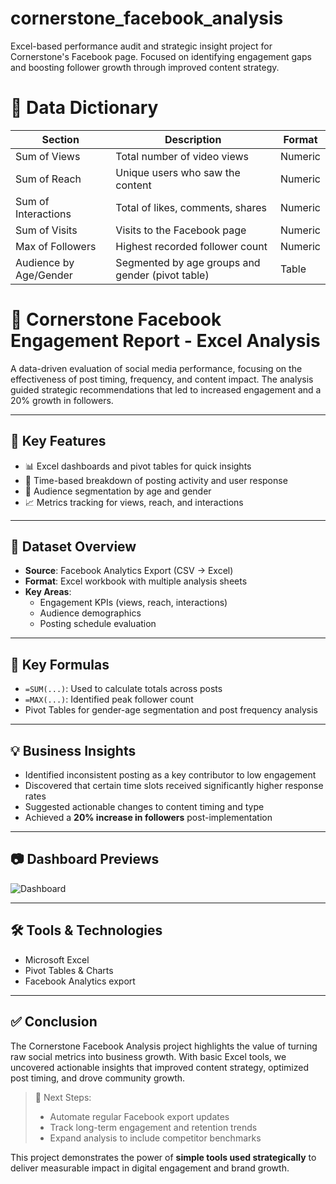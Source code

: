 # cornerstone_facebook_analysis  
Excel-based performance audit and strategic insight project for Cornerstone's Facebook page. Focused on identifying engagement gaps and boosting follower growth through improved content strategy.

# 📘 Data Dictionary

| Section                | Description                                          | Format        |
|------------------------|------------------------------------------------------|---------------|
| Sum of Views           | Total number of video views                          | Numeric       |
| Sum of Reach           | Unique users who saw the content                     | Numeric       |
| Sum of Interactions    | Total of likes, comments, shares                     | Numeric       |
| Sum of Visits          | Visits to the Facebook page                          | Numeric       |
| Max of Followers       | Highest recorded follower count                      | Numeric       |
| Audience by Age/Gender | Segmented by age groups and gender (pivot table)     | Table         |

# 📘 Cornerstone Facebook Engagement Report - Excel Analysis

A data-driven evaluation of social media performance, focusing on the effectiveness of post timing, frequency, and content impact. The analysis guided strategic recommendations that led to increased engagement and a 20% growth in followers.

---

## 🚀 Key Features

- 📊 Excel dashboards and pivot tables for quick insights  
- 📅 Time-based breakdown of posting activity and user response  
- 👥 Audience segmentation by age and gender  
- 📈 Metrics tracking for views, reach, and interactions  

---

## 📁 Dataset Overview

- **Source**: Facebook Analytics Export (CSV → Excel)  
- **Format**: Excel workbook with multiple analysis sheets  
- **Key Areas**:
  - Engagement KPIs (views, reach, interactions)  
  - Audience demographics  
  - Posting schedule evaluation  

---

## 🔢 Key Formulas

- `=SUM(...)`: Used to calculate totals across posts  
- `=MAX(...)`: Identified peak follower count  
- Pivot Tables for gender-age segmentation and post frequency analysis  

---

## 💡 Business Insights

- Identified inconsistent posting as a key contributor to low engagement  
- Discovered that certain time slots received significantly higher response rates  
- Suggested actionable changes to content timing and type  
- Achieved a **20% increase in followers** post-implementation  

---

## 📷 Dashboard Previews

![Dashboard]() 

---

## 🛠 Tools & Technologies

- Microsoft Excel  
- Pivot Tables & Charts  
- Facebook Analytics export  

---

## ✅ Conclusion

The Cornerstone Facebook Analysis project highlights the value of turning raw social metrics into business growth. With basic Excel tools, we uncovered actionable insights that improved content strategy, optimized post timing, and drove community growth.

> 📌 Next Steps:  
> - Automate regular Facebook export updates  
> - Track long-term engagement and retention trends  
> - Expand analysis to include competitor benchmarks  

This project demonstrates the power of **simple tools used strategically** to deliver measurable impact in digital engagement and brand growth.
